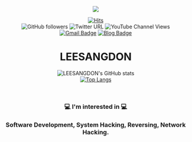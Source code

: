 <div align = "center">

<img src="https://capsule-render.vercel.app/api?type=waving&color=gradient&height=400&section=header&text=SANGDONLEE&fontSize=90" />


[![Hits](https://hits.seeyoufarm.com/api/count/incr/badge.svg?url=https%3A%2F%2Fgithub.com%2FLOURC0D3%2FLOURC0D3&count_bg=%23109AE1&title_bg=%235E5555&icon=python.svg&icon_color=%23FFFFFF&title=LEESANGDON&edge_flat=false)](https://hits.seeyoufarm.com)
<br>
![GitHub followers](https://img.shields.io/github/followers/lourc0d3?label=LOURCODE&logoColor=blue&style=social)
![Twitter URL](https://img.shields.io/twitter/url?label=LOURCODE&style=social&url=https%3A%2F%2Ftwitter.com%2Flourcode)
![YouTube Channel Views](https://img.shields.io/youtube/channel/views/UCBnTLVslklwQ3RcIC9xwtYQ?label=LEESANGDON&style=social)
<br>
[![Gmail Badge](https://img.shields.io/badge/Gmail-d14836?style=plastic-square&logo=Gmail&logoColor=white&link=mailto:lourcode@gmail.com)](mailto:dltkdehstm12@naver.com)
[![Blog Badge](http://img.shields.io/badge/-gitBlog-blue?style=plastic-square&logo=222222&link=https://lourc0d3.github.io/)](https://blog.naver.com/dltkdehstm12)

  
  # LEESANGDON
![LEESANGDON's GitHub stats](https://github-readme-stats.vercel.app/api?username=LEESANGDON&show_icons=true&theme=radical) <br>
[![Top Langs](https://github-readme-stats.vercel.app/api/top-langs/?username=lourc0d3&layout=compact)](https://github.com/anuraghazra/github-readme-stats)

<br>
  
### 💻 I'm interested in 💻
  ### Software Development, System Hacking, Reversing, Network Hacking.
  
